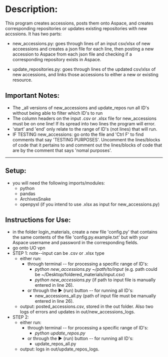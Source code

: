 # Description:
This program creates accessions, posts them onto Aspace, and creates corresponding repositories
or updates existing repositories with new accssions.
It has two parts: 

- new_accessions.py: goes through lines of an input csv/xlsx of new acceessions
and creates a json file for each line, then posting a new accession to Aspace
from each json file and checking if a corresponding repository exists in Aspace. 

- update_repositories.py: goes through lines of the updated csv/xlsx of new
accessions, and links those accessions to either a new or existing resource.

Important Notes:
----------------
- The _all versions of new_accessions and update_repos run all ID's without being able to filter which ID's to run
- The column headers on the input .csv or .xlsx file for new_accessions must be on one line! If its spread into two lines the program will error.
- 'start' and 'end' only relate to the range of ID's (not lines) that will run. 
- IF TESTING new_accessions: go onto the file and 'Ctrl F' to find comments that say 'TESTING PURPOSES'. Uncomment the lines/blocks of code
  that it pertains to and comment out the lines/blocks of code that are by the comment that says 'nomal purposes'.

--------------------------------------------------------------------------------
Setup:
------
- you will need the following imports/modules:
  - python
  - pandas
  - ArchivesSnake
  - openpyxl (if you intend to use .xlsx as input for new_accessions.py)

Instructions for Use:
---------------------
- in the folder login_materials, create a new file 'config.py' that contains the same contents of the file 'config.py.example.txt'
but with your Aspace username and password in the corresponding fields. 
- go onto UO vpn
- STEP 1: note--input can be .csv or .xlsx type
  - either run: 
    - through terminal -- for processing a specific range of ID's:
      - *python new_accessions.py ~/path/to/input* (e.g. path could be ~/Desktop/foldered_materials/input.csv)
      - *python new_accessions.py* (if path to input file is manually entered in line 26).
    - or through the ▶ (run) button -- for running all ID's:
      - new_accessions_all.py (path of input file must be manually entered in line 26).
  - output: posted_accessions.csv, stored in the out folder. Also two logs of errors and updates in out/new_accessions_logs.
- STEP 2: 
  - either run:
    - through terminal -- for processing a specific range of ID's: 
      - *python update_repos.py* 
    - or through the ▶ (run) button -- for running all ID's:
      - update_repos_all.py 
  - output: logs in out/update_repos_logs.
